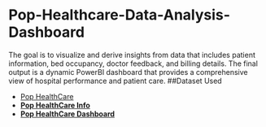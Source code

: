 # Pop-Healthcare-Data-Analysis-Dashboard
The goal is to visualize and derive insights from data that includes patient information, bed occupancy, doctor feedback, and billing details. The final output is a dynamic PowerBI dashboard that provides a comprehensive view of hospital performance and patient care.
##Dataset Used
- <a href="https://github.com/ChinmaySakhare09/Pop-Healthcare-Data-Analysis-Dashboard/blob/main/Pop%20Healthcare.xlsx"> Pop HealthCare
- <b href="https://github.com/ChinmaySakhare09/Pop-Healthcare-Data-Analysis-Dashboard/blob/main/Pop%20Healthcare%20Info.pdf"> Pop HealthCare Info
- <c href="https://github.com/ChinmaySakhare09/Pop-Healthcare-Data-Analysis-Dashboard/blob/main/Pop%20Healthcare%20Dashboard.pdf"> Pop HealthCare Dashboard
